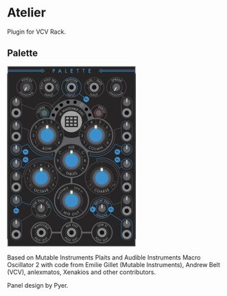 # Atelier

Plugin for VCV Rack.

## Palette

<img src="https://github.com/Xenakios/Atelier/blob/master/palette_panel_preview01.png" width="300">

Based on Mutable Instruments Plaits and Audible Instruments Macro Oscillator 2 with code from Emilie Gillet (Mutable Instruments), Andrew Belt (VCV), anlexmatos, Xenakios and other contributors. 

Panel design by Pyer.
